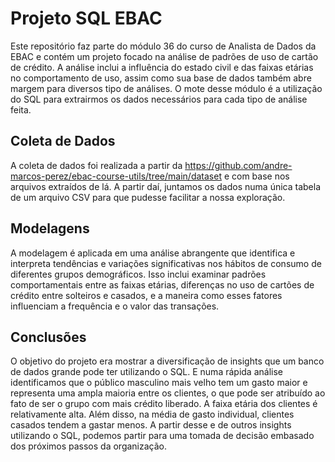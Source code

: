 # Projeto SQL EBAC
Este repositório faz parte do módulo 36 do curso de Analista de Dados da EBAC e contém um projeto focado na análise de padrões de uso de cartão de crédito. A análise inclui a influência do estado civil e das faixas etárias no comportamento de uso, assim como sua base de dados também abre margem para diversos tipo de análises. O mote desse módulo é a utilização do SQL para extrairmos os dados necessários para cada tipo de análise feita.

## Coleta de Dados
A coleta de dados foi realizada a partir da https://github.com/andre-marcos-perez/ebac-course-utils/tree/main/dataset e com base nos arquivos extraídos de lá. A partir daí, juntamos os dados numa única tabela de um arquivo CSV para que pudesse facilitar a nossa exploração.  

## Modelagens
A modelagem é aplicada em uma análise abrangente que identifica e interpreta tendências e variações significativas nos hábitos de consumo de diferentes grupos demográficos. Isso inclui examinar padrões comportamentais entre as faixas etárias, diferenças no uso de cartões de crédito entre solteiros e casados, e a maneira como esses fatores influenciam a frequência e o valor das transações.

## Conclusões
O objetivo do projeto era mostrar a diversificação de insights que um banco de dados grande pode ter utilizando o SQL. E numa rápida análise identificamos que o público masculino mais velho tem um gasto maior e representa uma ampla maioria entre os clientes, o que pode ser atribuído ao fato de ser o grupo com mais crédito liberado. A faixa etária dos clientes é relativamente alta. Além disso, na média de gasto individual, clientes casados tendem a gastar menos.
A partir desse e de outros insights utilizando o SQL, podemos partir para uma tomada de decisão embasado dos próximos passos da organização.
